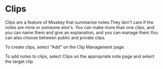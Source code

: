 # Clips

Clips are a feature of Misskey that summarize notes.They don't care if the notes are mine or someone else's. You can make more than one clips, and you can name them and give an explanation, and you can manage them.You can also choose between public and private clips.

To create clips, select "Add" on the Clip Management page.

To add notes to clips, select Clips on the appropriate note page and select the target clip.
